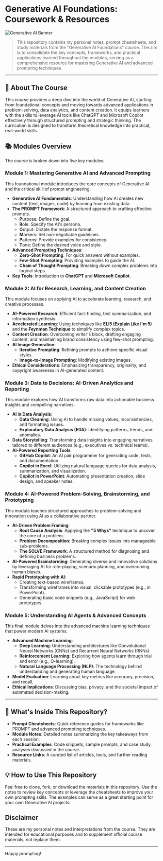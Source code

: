 # Generative AI Foundations: Coursework & Resources

![Generative AI Banner]( <img src="GenAI-The-Next-Generation-of-AI-Technology-banner.png" alt="Banner" width="2000">)

> This repository contains my personal notes, prompt cheatsheets, and study materials from the "Generative AI Foundations" course. The aim is to consolidate the key concepts, frameworks, and practical applications learned throughout the modules, serving as a comprehensive resource for mastering Generative AI and advanced prompting techniques.

---

## 🚀 About The Course

This course provides a deep dive into the world of Generative AI, starting from foundational concepts and moving towards advanced applications in problem-solving, data analytics, and content creation. It equips learners with the skills to leverage AI tools like ChatGPT and Microsoft Copilot effectively through structured prompting and strategic thinking. The curriculum is designed to transform theoretical knowledge into practical, real-world skills.

## 📚 Modules Overview

The course is broken down into five key modules:

### Module 1: Mastering Generative AI and Advanced Prompting
This foundational module introduces the core concepts of Generative AI and the critical skill of prompt engineering.

* **Generative AI Fundamentals**: Understanding how AI creates new content (text, images, code) by learning from existing data.
* **The PROMPT Framework**: A structured approach to crafting effective prompts.
    * **P**urpose: Define the goal.
    * **R**ole: Specify the AI's persona.
    * **O**utput: Dictate the response format.
    * **M**arkers: Set non-negotiable guidelines.
    * **P**atterns: Provide examples for consistency.
    * **T**one: Define the desired voice and style.
* **Advanced Prompting Techniques**:
    * **Zero-Shot Prompting**: For quick answers without examples.
    * **Few-Shot Prompting**: Providing examples to guide the AI.
    * **Chain of Thought Prompting**: Breaking down complex problems into logical steps.
* **Key Tools**: Introduction to **ChatGPT** and **Microsoft Copilot**.

### Module 2: AI for Research, Learning, and Content Creation
This module focuses on applying AI to accelerate learning, research, and creative processes.

* **AI-Powered Research**: Efficient fact-finding, text summarization, and information synthesis.
* **Accelerated Learning**: Using techniques like **ELI5 (Explain Like I'm 5)** and the **Feynman Technique** to simplify complex topics.
* **Content Creation**: Overcoming writer's block, drafting engaging content, and maintaining brand consistency using few-shot prompting.
* **AI Image Generation**:
    * **Iterative Prompting**: Refining prompts to achieve specific visual styles.
    * **Image-to-Image Prompting**: Modifying existing images.
* **Ethical Considerations**: Emphasizing transparency, originality, and copyright awareness in AI-generated content.

### Module 3: Data to Decisions: AI-Driven Analytics and Reporting
This module explores how AI transforms raw data into actionable business insights and compelling narratives.

* **AI in Data Analysis**:
    * **Data Cleaning**: Using AI to handle missing values, inconsistencies, and formatting issues.
    * **Exploratory Data Analysis (EDA)**: Identifying patterns, trends, and anomalies.
* **Data Storytelling**: Transforming data insights into engaging narratives tailored to different audiences (e.g., executives vs. technical teams).
* **AI-Powered Reporting Tools**:
    * **GitHub Copilot**: An AI pair programmer for generating code, tests, and documentation.
    * **Copilot in Excel**: Utilizing natural language queries for data analysis, summarization, and visualization.
    * **Copilot in PowerPoint**: Automating presentation creation, slide design, and speaker notes.

### Module 4: AI-Powered Problem-Solving, Brainstorming, and Prototyping
This module teaches structured approaches to problem-solving and innovation using AI as a collaborative partner.

* **AI-Driven Problem Framing**:
    * **Root Cause Analysis**: Applying the **"5 Whys"** technique to uncover the core of a problem.
    * **Problem Decomposition**: Breaking complex issues into manageable sub-problems.
    * **The SOLVE Framework**: A structured method for diagnosing and defining business problems.
* **AI-Powered Brainstorming**: Generating diverse and innovative solutions by leveraging AI for role-playing, scenario planning, and overcoming human biases.
* **Rapid Prototyping with AI**:
    * Creating text-based wireframes.
    * Transforming wireframes into visual, clickable prototypes (e.g., in PowerPoint).
    * Generating basic code snippets (e.g., JavaScript) for web prototypes.

### Module 5: Understanding AI Agents & Advanced Concepts
This final module delves into the advanced machine learning techniques that power modern AI systems.

* **Advanced Machine Learning**:
    * **Deep Learning**: Understanding architectures like Convolutional Neural Networks (CNNs) and Recurrent Neural Networks (RNNs).
    * **Reinforcement Learning**: Exploring how agents learn through trial and error (e.g., Q-learning).
    * **Natural Language Processing (NLP)**: The technology behind understanding and generating human language.
* **Model Evaluation**: Learning about key metrics like accuracy, precision, and recall.
* **Ethical Implications**: Discussing bias, privacy, and the societal impact of automated decision-making.

---

## 📁 What's Inside This Repository?

* **Prompt Cheatsheets**: Quick reference guides for frameworks like PROMPT and advanced prompting techniques.
* **Module Notes**: Detailed notes summarizing the key takeaways from each session.
* **Practical Examples**: Code snippets, sample prompts, and case study analyses discussed in the course.
* **Resource Links**: A curated list of articles, tools, and further reading materials.

## 💡 How to Use This Repository

Feel free to clone, fork, or download the materials in this repository. Use the notes to review key concepts or leverage the cheatsheets to improve your own prompting skills. The examples can serve as a great starting point for your own Generative AI projects.

## Disclaimer

These are my personal notes and interpretations from the course. They are intended for educational purposes and to supplement official course materials, not replace them.

---

Happy prompting!
